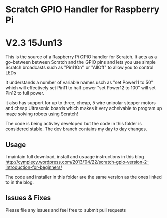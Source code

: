 # Scratch GPIO Handler for Raspberry Pi
# V2.3 15Jun13

This is the source of a Raspberry Pi GPIO handler for Scratch.
It acts as a go-between between Scratch and the GPIO pins and lets you use simple Scratch broadcasts such as "Pin11On"
or "AllOff" to allow you to control LEDs

It understands a number of variable names usch as "set Power11 to 50" which will effectively set Pin11
to half power "set Power12 to 100" will set Pin12 to full power.

it also has support for up to three, cheap, 5 wire unipolar stepper motors and cheap Ultrasonic boards which makes it
very acheivable to program up maze solving robots using Scratch!

The code is being activley developed but the code in this folder is considered stable.  The dev branch contains my day to day
changes.


## Usage

I maintain full download, install and usuage instructions in this blog
http://cymplecy.wordpress.com/2013/04/22/scratch-gpio-version-2-introduction-for-beginners/

The code and installer in this folder are the same version as the ones linked to in the blog.


## Issues & Fixes

Please file any issues and feel free to submit pull requests
